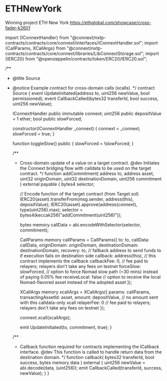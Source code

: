 # ETHNewYork
Winning project ETH New York
https://ethglobal.com/showcase/cross-fader-k2601

import {IConnextHandler} from "@connext/nxtp-contracts/contracts/core/connext/interfaces/IConnextHandler.sol";
import {CallParams, XCallArgs} from "@connext/nxtp-contracts/contracts/core/connext/libraries/LibConnextStorage.sol";
import {IERC20} from "@openzeppelin/contracts/token/ERC20/IERC20.sol";

/**
 * @title Source
 * @notice Example contract for cross-domain calls (xcalls).
 */
contract Source {
    event UpdateInitiated(address to, uint256 newValue, bool permissioned);
    event CallbackCalled(bytes32 transferId, bool success, uint256 newValue);

    IConnextHandler public immutable connext;
    uint256 public depositValue = 1 ether;
    bool public slowForced;

    constructor(IConnextHandler _connext) {
        connext = _connext;
        slowForced = true;
    }

    function toggleSlow() public {
        slowForced = !slowForced;
    }

    /**
   * Cross-domain update of a value on a target contract.
   @dev Initiates the Connext bridging flow with calldata to be used on the target contract.
   */
    function addCommitment(
        address to,
        address asset,
        uint32 originDomain,
        uint32 destinationDomain,
        uint256 commitment
    ) external payable {
        bytes4 selector;

        // Encode function of the target contract (from Target.sol)
        IERC20(asset).transferFrom(msg.sender, address(this), depositValue);
        IERC20(asset).approve(address(connext), type(uint256).max);
        selector = bytes4(keccak256("addCommitment(uint256)"));

        bytes memory callData = abi.encodeWithSelector(selector, commitment);

        CallParams memory callParams = CallParams({
            to: to,
            callData: callData,
            originDomain: originDomain,
            destinationDomain: destinationDomain,
            recovery: to, // fallback address to send funds to if execution fails on destination side
            callback: address(this), // this contract implements the callback
            callbackFee: 0, // fee paid to relayers; relayers don't take any fees on testnet
            forceSlow: slowForced, // option to force Nomad slow path (~30 mins) instead of paying 0.05% fee
            receiveLocal: false // option to receive the local Nomad-flavored asset instead of the adopted asset
        });

        XCallArgs memory xcallArgs = XCallArgs({
            params: callParams,
            transactingAssetId: asset,
            amount: depositValue, // no amount sent with this calldata-only xcall
            relayerFee: 0 // fee paid to relayers; relayers don't take any fees on testnet
        });

        connext.xcall(xcallArgs);

        emit UpdateInitiated(to, commitment, true);
    }

    /**
   * Callback function required for contracts implementing the ICallback interface.
   @dev This function is called to handle return data from the destination domain.
   */
    function callback(
        bytes32 transferId,
        bool success,
        bytes memory data
    ) external {
        uint256 newValue = abi.decode(data, (uint256));
        emit CallbackCalled(transferId, success, newValue);
    }
}
